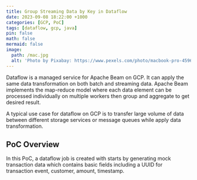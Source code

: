 ```yaml
---
title: Group Streaming Data by Key in Dataflow
date: 2023-09-08 18:22:00 +1000
categories: [GCP, PoC]
tags: [dataflow, gcp, java]
pin: false
math: false
mermaid: false
image:
  path: /mac.jpg
  alt: 'Photo by Pixabay: https://www.pexels.com/photo/macbook-pro-459653/'
---
```


Dataflow is a managed service for Apache Beam on GCP. It can apply the same data transformation on both batch and streaming data. Apache Beam implements the map-reduce model where each data element can be processed individually on multiple workers then group and aggregate to get desired result.

A typical use case for dataflow on GCP is to transfer large volume of data between different storage services or message queues while apply data transformation.

## PoC Overview

In this PoC, a dataflow job is created with starts by generating mock transaction data which contains basic fields including a UUID for transaction event, customer, amount, timestamp.
